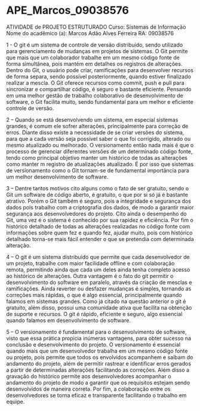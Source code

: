 # APE_Marcos_09038576
ATIVIDADE de PROJETO ESTRUTURADO
Curso: Sistemas de Informação
Nome do acadêmico (a): Marcos Adão Alves Ferreira
RA: 09038576

1 - O git é um sistema de controle de versão distribuído, sendo utilizado para gerenciamento de mudanças em projetos de sistemas. O Git permite que mais que um colaborador trabalhe em um mesmo código fonte de forma simultânea, pois mantém em detalhes os registros de alterações. Dentro do Git, o usuário pode criar, ramificações para desenvolver recursos de forma separa, sendo possível posteriormente, quando estiver finalizado realizar a mescla. O Git oferece recursos como commit, push e pull para sincronizar e compartilhar código, é seguro e bastante eficiente. Pensando em uma melhor gestão de trabalho colaborativo de desenvolvimento de software, o Git facilita muito, sendo fundamental para um melhor e eficiente controle de versão.

2 – Quando se está desenvolvendo um sistema, em especial sistemas grandes, é comum ele sofrer alterações, principalmente para correção de erros. Diante disso existe a necessidade de se criar versões do sistema, para que a cada versão seja possível saber o que foi corrigido, alterado ou mesmo atualizado ou melhorado. O versionamento então nada mais é que o processo de gerenciar diferentes versões de um determinado código fonte, tendo como principal objetivo manter um histórico de todas as alterações como manter m registro de atualizações atualizado. É por isso que sistemas de versionamento como o Git tornam-se de fundamental importância para um melhor desenvolvimento de software.

3 – Dentre tantos motivos cito alguns como o fato de ser gratuito, sendo o Git um software de código aberto, é gratuito, o que por si só já é bastante atrativo. Porém o Git também é seguro, pois a integridade e segurança dos dados pois trabalho com a criptografia dos dados, de modo a garantir maior segurança aos desenvolvedores do projeto. Cito ainda o desempenho do Git, uma vez é o sistema é conhecido por sua rapidez e eficiência. Por fim o histórico detalhado de todas as alterações realizadas no código fonte com informações sobre quem fez e quando fez, ajudar muito, pois com histórico detalhado torna-se mais fácil entender o que se pretendia com determinada alteração.

4 – O git é um sistema distribuído que permite que cada desenvolvedor de um projeto, trabalhe com maior facilidade offline e com colaboração remota, permitindo ainda que cada um deles ainda tenha completo acesso ao histórico de alterações. Outra vantagem é o fato do git permitir o desenvolvimento do software em paralelo, através da criação de mesclas e ramificações. Ainda reverter ou desfazer mudanças é simples, tornando as correções mais rápidas, o que é algo essencial, principalmente quando falamos em sistemas grandes. Como já citado na questão anterior o git é gratuito, além disso, possui uma comunidade ativa que facilita na obtenção de suporte e recursos. O git é rápido, eficiente e seguro, algo essencial quando falamos em desenvolvimento de software.

5 – O versionamento é fundamental para o desenvolvimento de software, visto que essa prática propicia inúmeras vantagens, para obter sucesso na conclusão e desenvolvimento do projeto. O versionamento é essencial quando mais que um desenvolvedor trabalha em um mesmo código fonte ou projeto, pois permite que todos os envolvidos acompanhem e saibam do andamento do projeto, além de permitir rastrear e identificar erros gerados a partir de determinadas alterações facilitando as correções. Além disso a gravação do histórico permite aos desenvolvedores acompanhar o andamento do projeto de modo a garantir que os requisitos estejam sendo desenvolvidos de maneira correta. Por fim, a colaboração entre os desenvolvedores se torna eficaz e transparente facilitando o trabalho em equipe.
